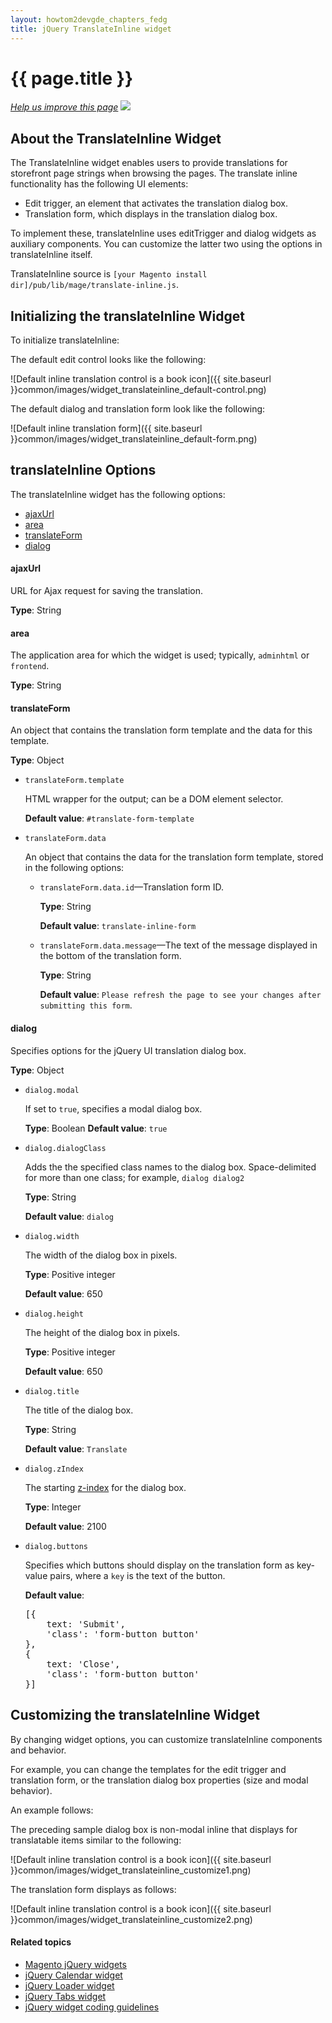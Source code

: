 ```yaml
---
layout: howtom2devgde_chapters_fedg
title: jQuery TranslateInline widget
---
```


<h1 id="fedg_jquery_xlate">{{ page.title }}</h1>

<p><a href="{{ site.githuburl }}frontend-dev-guide/javascript/jquery-widget-translate-inline.md" target="_blank"><em>Help us improve this page</em></a>&nbsp;<img src="{{ site.baseurl }}common/images/newWindow.gif"/></p>

<h2 id="fedg_translate-widget_overview">About the TranslateInline Widget</h2>

The TranslateInline widget enables users to provide translations for storefront page strings when browsing the pages. The translate inline functionality has the following UI elements:

*	Edit trigger, an element that activates the translation dialog box.
*	Translation form, which displays in the translation dialog box.

To implement these, translateInline uses editTrigger and dialog widgets as auxiliary components. You can customize the latter two using the options in translateInline itself.

TranslateInline source is `[your Magento install dir]/pub/lib/mage/translate-inline.js`.

<h2 id="fedg_translate-widget_init">Initializing the translateInline Widget</h2>

To initialize translateInline:

<script src="https://gist.github.com/xcomSteveJohnson/8d3fc4e87110d345dccf.js"></script>

The default edit control looks like the following:

![Default inline translation control is a book icon]({{ site.baseurl }}common/images/widget_translateinline_default-control.png)

The default dialog and translation form look like the following:

![Default inline translation form]({{ site.baseurl }}common/images/widget_translateinline_default-form.png)

<h2 id="fedg_translate-widget_opt">translateInline Options</h2>

The translateInline widget has the following options:

*	<a href="#fedg_translate-widget_opt_ajaxUrl">ajaxUrl</a>
*	<a href="#fedg_translate-widget_opt_area">area</a>
*	<a href="#fedg_translate-widget_opt_translateForm">translateForm</a>
*	<a href="#fedg_translate-widget_opt_dialog">dialog</a>

<h4 id="fedg_translate-widget_opt_ajaxUrl">ajaxUrl</h4>

URL for Ajax request for saving the translation.

**Type**: String

<h4 id="fedg_translate-widget_opt_area">area</h4>

The application area for which the widget is used; typically, `adminhtml` or `frontend`.

**Type**: String

<h4 id="fedg_translate-widget_opt_translateForm">translateForm</h4>

An object that contains the translation form template and the data for this template.

**Type**: Object

*	`translateForm.template`

	HTML wrapper for the output; can be a DOM element selector.

	**Default value**: `#translate-form-template`

*	`translateForm.data`

	An object that contains the data for the translation form template, stored in the following options:

	*	`translateForm.data.id`&mdash;Translation form ID.

		**Type**: String

		**Default value**: `translate-inline-form`

	*	`translateForm.data.message`&mdash;The text of the message displayed in the bottom of the translation form.

		**Type**: String

		**Default value**: `Please refresh the page to see your changes after submitting this form`.

<h4 id="fedg_translate-widget_opt_dialog">dialog</h4>

Specifies options for the jQuery UI translation dialog box.

**Type**: Object

*	`dialog.modal`

	If set to `true`, specifies a modal dialog box.

	**Type**: Boolean
	**Default value**: `true`

*	`dialog.dialogClass`

	Adds the the specified class names to the dialog box. Space-delimited for more than one class; for example, `dialog dialog2`

	**Type**: String

	**Default value**: `dialog`

*	`dialog.width`

	The width of the dialog box in pixels.

	**Type**: Positive integer

	**Default value**: 650

*	`dialog.height`

	The height of the dialog box in pixels.

	**Type**: Positive integer

	**Default value**: 650

*	`dialog.title`

	The title of the dialog box.

	**Type**:  String

	**Default value**: `Translate`

*	`dialog.zIndex`

	The starting <a href="http://en.wikipedia.org/wiki/Z-index" target="_blank">z-index</a> for the dialog box.

	**Type**: Integer

	**Default value**: 2100

*	`dialog.buttons`

	Specifies which buttons should display on the translation form as key-value pairs, where a `key` is the text of the button.

	**Default value**:

	<pre>[{
		text: 'Submit',
		'class': 'form-button button'
	},
	{
		text: 'Close',
		'class': 'form-button button'
	}]</pre>

<h2 id="fedg_widget_translateinline_customize">Customizing the translateInline Widget</h2>

By changing widget options, you can customize translateInline components and behavior.

For example, you can change the templates for the edit trigger and translation form, or the translation dialog box properties (size and modal behavior).

An example follows:

<script src="https://gist.github.com/xcomSteveJohnson/4c100b4a78c2a91d9b18.js"></script>

The preceding sample dialog box is non-modal inline that displays for translatable items similar to the following:

![Default inline translation control is a book icon]({{ site.baseurl }}common/images/widget_translateinline_customize1.png)

The translation form displays as follows:

![Default inline translation control is a book icon]({{ site.baseurl }}common/images/widget_translateinline_customize2.png)



#### Related topics

*	<a href="{{ site.gdeurl }}frontend-dev-guide/javascript/jquery-widgets-about.html">Magento jQuery widgets</a>
*	<a href="{{ site.gdeurl }}frontend-dev-guide/javascript/jquery-widget-calendar.html">jQuery Calendar widget</a>
*	<a href="{{ site.gdeurl }}frontend-dev-guide/javascript/jquery-widget-loader.html">jQuery Loader widget</a>
*	<a href="{{ site.gdeurl }}frontend-dev-guide/javascript/jquery-widget-tabs.html">jQuery Tabs widget</a>
*	<a href="{{ site.gdeurl }}frontend-dev-guide/javascript/jquery-widget-guidelines.html">jQuery widget coding guidelines</a>
